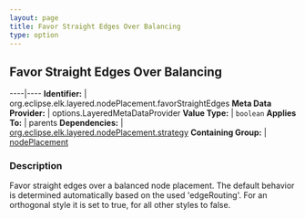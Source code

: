 ```yaml
---
layout: page
title: Favor Straight Edges Over Balancing
type: option
---
```

## Favor Straight Edges Over Balancing

----|----
**Identifier:** | org.eclipse.elk.layered.nodePlacement.favorStraightEdges
**Meta Data Provider:** | options.LayeredMetaDataProvider
**Value Type:** | `boolean`
**Applies To:** | parents
**Dependencies:** | [org.eclipse.elk.layered.nodePlacement.strategy](org-eclipse-elk-layered-nodePlacement-strategy)
**Containing Group:** | [nodePlacement](org-eclipse-elk-layered-nodePlacement)

### Description

Favor straight edges over a balanced node placement. The default behavior is determined automatically based on the used 'edgeRouting'. For an orthogonal style it is set to true, for all other styles to false.
